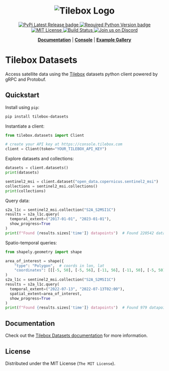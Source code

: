 <h1 align="center">
  <img src="https://storage.googleapis.com/tbx-web-assets-2bad228/banners/tilebox-banner.svg" alt="Tilebox Logo">
  <br>
</h1>

<div align="center">
  <a href="https://pypi.org/project/tilebox-datasets/">
    <img src="https://img.shields.io/pypi/v/tilebox-datasets.svg?style=flat-square&label=version&color=f43f5e" alt="PyPi Latest Release badge"/>
  </a>
  <a href="https://pypi.org/project/tilebox-datasets/">
    <img src="https://img.shields.io/pypi/pyversions/tilebox-datasets.svg?style=flat-square&logo=python&color=f43f5e&logoColor=f43f5e" alt="Required Python Version badge"/>
  </a>
  <a href="https://github.com/tilebox/tilebox-python/blob/main/LICENSE">
    <img src="https://img.shields.io/github/license/tilebox/tilebox-python.svg?style=flat-square&color=f43f5e" alt="MIT License"/>
  </a>
  <a href="https://github.com/tilebox/tilebox-python/actions">
    <img src="https://img.shields.io/github/actions/workflow/status/tilebox/tilebox-python/main.yml?style=flat-square&color=f43f5e" alt="Build Status"/>
  </a>
  <a href="https://tilebox.com/discord">
    <img src="https://img.shields.io/badge/Discord-%235865F2.svg?style=flat-square&logo=discord&logoColor=white" alt="Join us on Discord"/>
  </a>
</div>

<p align="center">
  <a href="https://docs.tilebox.com/datasets/introduction"><b>Documentation</b></a>
  |
  <a href="https://console.tilebox.com/"><b>Console</b></a>
  |
  <a href="https://examples.tilebox.com/"><b>Example Gallery</b></a>
</p>

# Tilebox Datasets

Access satellite data using the [Tilebox](https://tilebox.com) datasets python client powered by gRPC and Protobuf.

## Quickstart

Install using `pip`:

```bash
pip install tilebox-datasets
```

Instantiate a client:

```python
from tilebox.datasets import Client

# create your API key at https://console.tilebox.com
client = Client(token="YOUR_TILEBOX_API_KEY")
```

Explore datasets and collections:

```python
datasets = client.datasets()
print(datasets)

sentinel2_msi = client.dataset("open_data.copernicus.sentinel2_msi")
collections = sentinel2_msi.collections()
print(collections)
```

Query data:

```python
s2a_l1c = sentinel2_msi.collection("S2A_S2MSI1C")
results = s2a_l1c.query(
  temporal_extent=("2017-01-01", "2023-01-01"),
  show_progress=True
)
print(f"Found {results.sizes['time']} datapoints")  # Found 220542 datapoints
```

Spatio-temporal queries:

```python
from shapely.geometry import shape

area_of_interest = shape({
    "type": "Polygon",  # coords in lon, lat
    "coordinates": [[[-5, 50], [-5, 56], [-11, 56], [-11, 50], [-5, 50]]]}
)
s2a_l1c = sentinel2_msi.collection("S2A_S2MSI1C")
results = s2a_l1c.query(
  temporal_extent=("2022-07-13", "2022-07-13T02:00"),
  spatial_extent=area_of_interest,
  show_progress=True
)
print(f"Found {results.sizes['time']} datapoints")  # Found 979 datapoints
```

## Documentation

Check out the [Tilebox Datasets documentation](https://docs.tilebox.com/datasets/introduction) for more information.

## License

Distributed under the MIT License (`The MIT License`).
